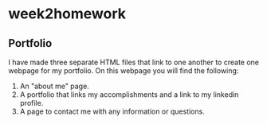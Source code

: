 # week2homework
## Portfolio

I have made three separate HTML files that link to one another to create one webpage for my portfolio. On this webpage you will find the following:
 1. An "about me" page.
 1. A portfolio that links my accomplishments and a link to my linkedin profile.
 1. A page to contact me with any information or questions.